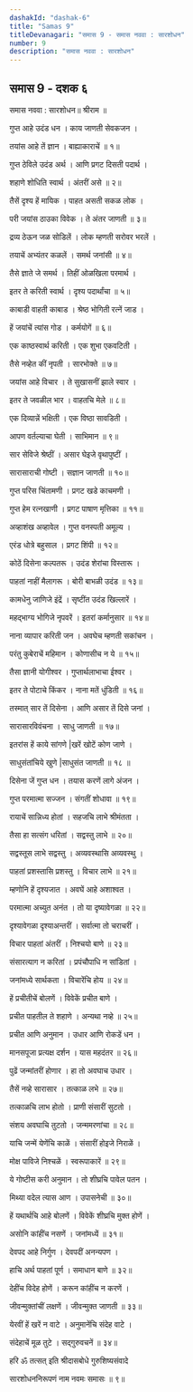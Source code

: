 ```yaml
---
dashakId: "dashak-6"
title: "Samas 9"
titleDevanagari: "समास 9 - समास नववा : सारशोधन"
number: 9
description: "समास नववा : सारशोधन"
---
```


## समास 9 - दशक ६

समास नववा : सारशोधन॥ श्रीराम ॥

गुप्त आहे उदंड धन । काय जाणती सेवकजन ।

तयांस आहे तें ज्ञान । बाह्याकाराचें ॥ १॥

गुप्त ठेविले उदंड अर्थ । आणि प्रगट दिसती पदार्थ ।

शहाणे शोधिति स्वार्थ । अंतरीं असे ॥ २॥

तैसें दृश्य हें मायिक । पाहत असती सकळ लोक ।

परी जयांस ठाउका विवेक । ते अंतर जाणती ॥ ३॥

द्रव्य ठेऊन जळ सोडिलें । लोक म्हणती सरोवर भरलें ।

तयाचें अभ्यंतर कळलें । समर्थ जनांसी ॥ ४॥

तैसे ज्ञाते जे समर्थ । तिहीं ओळखिला परमार्थ ।

इतर ते करिती स्वार्थ । दृश्य पदार्थांचा ॥ ५॥

काबाडी वाहती काबाड । श्रेष्ठ भोगिती रत्‍नें जाड ।

हें जयांचें त्यांस गोड । कर्मयोगें ॥ ६॥

एक काष्ठस्वार्थ करिती । एक शुभा एकवटिती ।

तैसे नव्हेत कीं नृपती । सारभोक्ते ॥ ७॥

जयांस आहे विचार । ते सुखासनीं झाले स्वार ।

इतर ते जवळील भार । वाहतचि मेले ॥ ८॥

एक दिव्यान्नें भक्षिती । एक विष्ठा सावडिती ।

आपण वर्तल्याचा घेती । साभिमान ॥ ९॥

सार सेविजे श्रेष्ठीं । असार घेइजे वृथापुष्टीं ।

सारासाराची गोष्टी । सज्ञान जाणती ॥ १०॥

गुप्त परिस चिंतामणी । प्रगट खडे काचमणी ।

गुप्त हेम रत्नखाणी । प्रगट पाषाण मृत्तिका ॥ ११॥

अव्हाशंख अव्हावेल । गुप्त वनस्पती अमूल्य ।

एरंड धोत्रे बहुसाल । प्रगट शिंपी ॥ १२॥

कोठें दिसेना कल्पतरू । उदंड शेरांचा विस्तारू ।

पाहतां नाहीं मैलागरू । बोरी बाभळी उदंड ॥ १३॥

कामधेनु जाणिजे इंद्रें । सृष्टींत उदंड खिल्लारें ।

महद्भाग्य भोगिजे नृपवरें । इतरां कर्मानुसार ॥ १४॥

नाना व्यापार करिती जन । अवघेच म्हणती सकांचन ।

परंतु कुबेराचें महिमान । कोणासीच न ये ॥ १५॥

तैसा ज्ञानी योगीश्वर । गुप्तार्थलाभाचा ईश्वर ।

इतर ते पोटाचे किंकर । नाना मतें धुंडिती ॥ १६॥

तस्मात् सार तें दिसेना । आणि असार तें दिसे जनां ।

सारासारविवंचना । साधु जाणती ॥ १७॥

इतरांस हें काये सांगणे |खरें खोटें कोण जाणे ।

साधुसंतांचिये खुणे |साधुसंत जाणती ॥ १८ ॥

दिसेना जें गुप्त धन । तयास करणें लागे अंजन ।

गुप्त परमात्मा सज्जन । संगतीं शोधावा ॥ १९॥

रायाचें सान्निध्य होतां । सहजचि लाभे श्रीमंतता ।

तैसा हा सत्संग धरितां । सद्वस्तु लाभे ॥ २०॥

सद्वस्तूस लाभे सद्वस्तु । अव्यवस्थासि अव्यवस्थु ।

पाहतां प्रशस्तासि प्रशस्तु । विचार लाभे ॥ २१॥

म्हणोनि हें दृश्यजात । अवघें आहे अशाश्वत ।

परमात्मा अच्युत अनंत । तो या दृष्यावेगळा ॥ २२॥

दृश्यावेगळा दृश्याअन्तरीं । सर्वात्मा तो चराचरीं ।

विचार पाहतां अंतरीं । निश्चयो बाणे ॥ २३॥

संसारत्याग न करितां । प्रपंचौपाधि न सांडितां ।

जनांमध्ये सार्थकता । विचारेंचि होय ॥ २४॥

हें प्रचीतीचें बोलणें । विवेकें प्रचीत बाणे ।

प्रचीत पाहतील ते शहाणे । अन्यथा नव्हे ॥ २५॥

प्रचीत आणि अनुमान । उधार आणि रोकडें धन ।

मानसपूजा प्रत्यक्ष दर्शन । यास महदंतर ॥ २६॥

पुढें जन्मांतरीं होणार । हा तो अवघाच उधार ।

तैसें नव्हे सारासार । तत्काळ लभे ॥ २७॥

तत्काळचि लाभ होतो । प्राणी संसारीं सुटतो ।

संशय अवघाचि तुटतो । जन्ममरणांचा ॥ २८॥

याचि जन्में येणेंचि काळें । संसारीं होइजे निराळें ।

मोक्ष पाविजे निश्चळें । स्वरूपाकारें ॥ २९॥

ये गोष्टीस करी अनुमान । तो शीघ्रचि पावेल पतन ।

मिथ्या वदेल त्यास आण । उपासनेची ॥ ३०॥

हें यथार्थचि आहे बोलणें । विवेकें शीघ्रचि मुक्त होणें ।

असोनि कांहींच नसणें । जनांमध्यें ॥ ३१॥

देवपद आहे निर्गुण । देवपदीं अनन्यपण ।

हाचि अर्थ पाहतां पूर्ण । समाधान बाणे ॥ ३२॥

देहींच विदेह होणें । करून कांहींच न करणें ।

जीवन्मुक्तांचीं लक्षणें । जीवन्मुक्त जाणती ॥ ३३॥

येरवीं हें खरें न वाटे । अनुमानेंचि संदेह वाटे ।

संदेहाचें मूळ तुटे । सद्गुरुवचनें ॥ ३४॥

हरि ॐ तत्सत् इति श्रीदासबोधे गुरुशिष्यसंवादे

सारशोधननिरूपणं नाम नवमः समासः ॥ ९॥